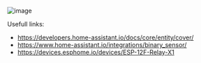 
![image](https://github.com/user-attachments/assets/18d97718-06bf-40b2-94d3-b8c109be6fa7)

Usefull links:
- https://developers.home-assistant.io/docs/core/entity/cover/
- https://www.home-assistant.io/integrations/binary_sensor/
- https://devices.esphome.io/devices/ESP-12F-Relay-X1

